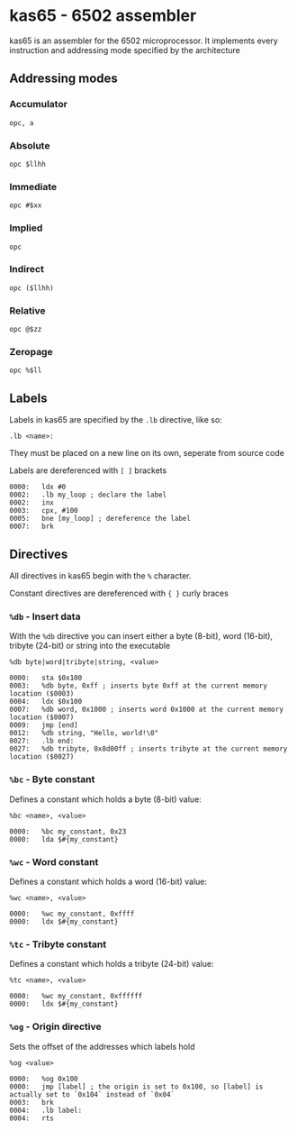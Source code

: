 # kas65 - 6502 assembler

kas65 is an assembler for the 6502 microprocessor. It implements every instruction and addressing mode specified by the architecture

## Addressing modes

### Accumulator
`opc, a`
### Absolute
`opc $llhh`
### Immediate
`opc #$xx`
### Implied
`opc`
### Indirect
`opc ($llhh)`
### Relative
`opc @$zz`
### Zeropage
`opc %$ll`
## Labels
Labels in kas65 are specified by the `.lb` directive, like so:

`.lb <name>:`

They must be placed on a new line on its own, seperate from source code

Labels are dereferenced with `[ ]` brackets

```
0000:   ldx #0
0002:   .lb my_loop ; declare the label 
0002:   inx
0003:   cpx, #100
0005:   bne [my_loop] ; dereference the label
0007:   brk
```

## Directives

All directives in kas65 begin with the `%` character.

Constant directives are dereferenced with `{ }` curly braces 

### `%db` - Insert data

With the `%db` directive you can insert either a byte (8-bit), word (16-bit), tribyte (24-bit) or string into the executable

`%db byte|word|tribyte|string, <value>`

```
0000:   sta $0x100
0003:   %db byte, 0xff ; inserts byte 0xff at the current memory location ($0003)
0004:   ldx $0x100
0007:   %db word, 0x1000 ; inserts word 0x1000 at the current memory location ($0007)
0009:   jmp [end]
0012:   %db string, "Hello, world!\0"
0027:   .lb end:
0027:   %db tribyte, 0x8d00ff ; inserts tribyte at the current memory location ($0027)
```

### `%bc` - Byte constant

Defines a constant which holds a byte (8-bit) value:

`%bc <name>, <value>`

```
0000:   %bc my_constant, 0x23
0000:   lda $#{my_constant}
```

### `%wc` - Word constant

Defines a constant which holds a word (16-bit) value:

`%wc <name>, <value>`

```
0000:   %wc my_constant, 0xffff
0000:   ldx $#{my_constant}

```

### `%tc` - Tribyte constant

Defines a constant which holds a tribyte (24-bit) value:

`%tc <name>, <value>`

```
0000:   %wc my_constant, 0xffffff
0000:   ldx $#{my_constant}

```

### `%og` - Origin directive

Sets the offset of the addresses which labels hold

`%og <value>`

```
0000:   %og 0x100
0000:   jmp [label] ; the origin is set to 0x100, so [label] is actually set to `0x104` instead of `0x04`
0003:   brk
0004:   .lb label:
0004:   rts
```

